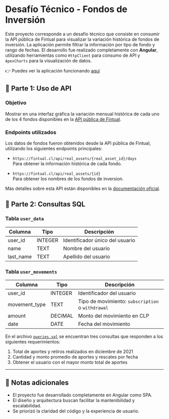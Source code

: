 # Desafío Técnico - Fondos de Inversión

Este proyecto corresponde a un desafío técnico que consiste en consumir la API pública de Fintual para visualizar la variación histórica de fondos de inversión. La aplicación permite filtrar la información por tipo de fondo y rango de fechas. 
El desarrollo fue realizado completamente con **Angular**, utilizando herramientas como `HttpClient` para consumo de API y `ApexCharts` para la visualización de datos.

👉 Puedes ver la aplicación funcionando [aquí](https://anthonygs17.github.io/desafioCapital/)

## 🧩 Parte 1: Uso de API

### Objetivo
Mostrar en una interfaz gráfica la variación mensual histórica de cada uno de los 4 fondos disponibles en la [API pública de Fintual](https://fintualist.com/chile/tecnologia/el-api-de-fintual/).

### Endpoints utilizados

Los datos de fondos fueron obtenidos desde la API pública de Fintual, utilizando los siguientes endpoints principales:

- `https://fintual.cl/api/real_assets/{real_asset_id}/days`  
  Para obtener la información histórica de cada fondo.

- `https://fintual.cl/api/real_assets/{id}`  
  Para obtener los nombres de los fondos de inversion.

Más detalles sobre esta API están disponibles en la [documentación oficial](https://fintual.cl/api-docs).


## 📂 Parte 2: Consultas SQL

### Tabla `user_data`

| Columna    | Tipo     | Descripción                     |
|------------|----------|---------------------------------|
| user_id    | INTEGER  | Identificador único del usuario |
| name       | TEXT     | Nombre del usuario              |
| last_name  | TEXT     | Apellido del usuario            |

### Tabla `user_movements`

| Columna        | Tipo      | Descripción                                       |
|----------------|-----------|---------------------------------------------------|
| user_id        | INTEGER   | Identificador del usuario                         |
| movement_type  | TEXT      | Tipo de movimiento: `subscription` o `withdrawal` |
| amount         | DECIMAL   | Monto del movimiento en CLP                       |
| date           | DATE      | Fecha del movimiento                              |

En el archivo [`queries.sql`](./queries.sql) se encuentran tres consultas que responden a los siguientes requerimientos:

1. Total de aportes y retiros realizados en diciembre de 2021
2. Cantidad y monto promedio de aportes y rescates por fecha
3. Obtener el usuario con el mayor monto total de aportes

---

## 📎 Notas adicionales

* El proyecto fue desarrollado completamente en Angular como SPA.
* El diseño y arquitectura buscan facilitar la mantenibilidad y escalabilidad.
* Se priorizó la claridad del código y la experiencia de usuario.
